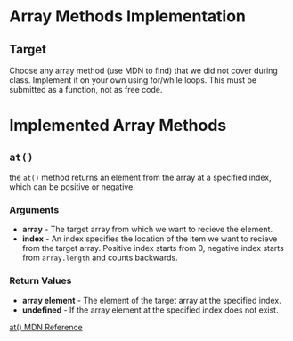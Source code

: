 # Array Methods Implementation

## Target

Choose any array method (use MDN to find) that we did not cover during class. Implement it on your own using for/while loops. This must be submitted as a function, not as free code.

# Implemented Array Methods

## `at()`

the `at()` method returns an element from the array at a specified index, which can be positive or negative.

### Arguments

- **array** - The target array from which we want to recieve the element.
- **index** - An index specifies the location of the item we want to recieve from the target array. Positive index starts from 0, negative index starts from `array.length` and counts backwards.

### Return Values

- **array element** - The element of the target array at the specified index.
- **undefined** - If the array element at the specified index does not exist.

[at() MDN Reference](https://developer.mozilla.org/en-US/docs/Web/JavaScript/Reference/Global_Objects/Array/at)
